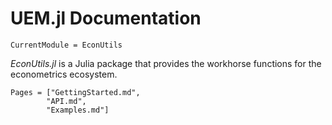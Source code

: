 # UEM.jl Documentation

```@meta
CurrentModule = EconUtils
```

*EconUtils.jl* is a Julia package that provides the workhorse functions for the econometrics ecosystem.

```@contents
Pages = ["GettingStarted.md",
		"API.md",
		"Examples.md"]
```
